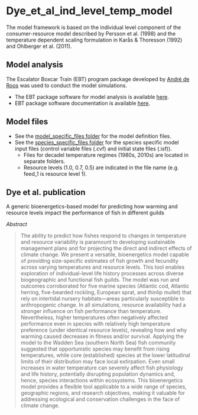 # Dye_et_al_ind_level_temp_model
The model framework is based on the individual level component of the consumer-resource model described by Persson et al. (1998) and the temperature dependent scaling formulation in Karås &amp; Thoresson (1992) and Ohlberger et al. (2011). 

## Model analysis
The Escalator Boxcar Train (EBT) program package developed by [André de Roos](https://staff.fnwi.uva.nl/a.m.deroos/index.html) was used to conduct the model simulations.
- The EBT package software for model analysis is available [here](https://staff.fnwi.uva.nl/a.m.deroos/EBT/Software/index.html). 
- EBT package software documentation is available [here](https://staff.fnwi.uva.nl/a.m.deroos/EBT/Documentation/index.html).

## Model files
- See the [model_specific_files folder](https://github.com/bassdye/Dye_et_al_ind_level_temp_model/tree/main/model_specific_files) for the model definition files.
- See the [species_specific_files folder](https://github.com/bassdye/Dye_et_al_ind_level_temp_model/tree/main/species_specific_files) for the species specific model input files (control variable files (.cvf) and initial state files (.isf)).
  - Files for decadel temperature regimes (1980s, 2010s) are located in separate folders.
  - Resource levels (1.0, 0.7, 0.5) are indicated in the file name (e.g. feed_1 is resource level 1).

## Dye et al. publication 

A generic bioenergetics-based model for predicting how warming and resource levels impact the performance of fish in different guilds 

_Abstract_
>The ability to predict how fishes respond to changes in temperature and resource variability is paramount to developing sustainable management plans and for projecting the direct and indirect effects of climate change. We present a versatile, bioenergetics model capable of providing size-specific estimates of fish growth and fecundity across varying temperatures and resource levels. This tool enables exploration of individual-level life history processes across diverse biogeographic and functional fish guilds. The model was run and outcomes corroborated for five marine species (Atlantic cod, Atlantic herring, five-bearded rockling, European sprat, and thinlip mullet) that rely on intertidal nursery habitats—areas particularly susceptible to anthropogenic change. In all simulations, resource availability had a stronger influence on fish performance than temperature. Nevertheless, higher temperatures often negatively affected performance even in species with relatively high temperature preference (under identical resource levels), revealing how and why warming caused decreases in fitness and/or survival. Applying the model to the Wadden Sea (southern North Sea) fish community suggested that opportunistic species may benefit from rising temperatures, while core (established) species at the lower latitudinal limits of their distribution may face local extirpation. Even small increases in water temperature can severely affect fish physiology and life history, potentially disrupting population dynamics and, hence, species interactions within ecosystems. This bioenergetics model provides a flexible tool applicable to a wide range of species, geographic regions, and research objectives, making it valuable for addressing ecological and conservation challenges in the face of climate change.






